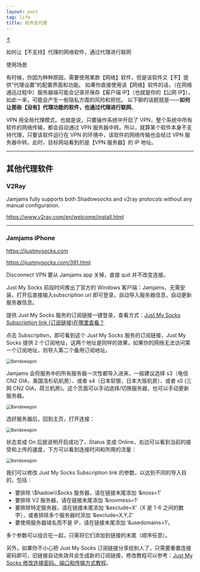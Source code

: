 ```yaml
---
layout: post
tag: life
title: 软件走代理
---
```


<a class="top-link hide" href="#" id="js-top">↑</a>

如何让【不支持】代理的网络软件，通过代理进行联网

使用场景

有时候，你因为种种原因，需要使用某款【网络】软件，但是该软件又【不】提供“代理设置”的配置界面和功能。
如果你直接使用该【网络】软件的话，（在网络通迅过程中）服务器端可能会记录并保存【客户端 IP】（也就是你的【公网 IP】）。如此一来，可能会产生一些隐私方面的风险和担忧。
以下聊的话题就是——**如何让那些【没有】代理功能的软件，也通过代理进行联网**。

VPN 用全局代理模式。也就是说，只要操作系统中开启了 VPN，整个系统中所有软件的网络传输，都会自动通过 VPN 服务器中转。所以，就算某个软件本身不支持代理，只要该软件运行在 VPN 的环境中，该软件的网络传输也会经过 VPN 服务器中转。此时，目标网站看到的是【VPN 服务器】的 IP 地址。

___

## 其他代理软件

### V2Ray

Jamjams fully supports both Shadowsocks and v2ray protocols without any manual configuration.

<https://www.v2ray.com/en/welcome/install.html>

___

### Jamjams iPhone

<https://ijustmysocks.com>

<https://ijustmysocks.com/391.html>

Disconnect VPN 要从 Jamjams app 关掉，直接 quit 并不改变连接。

Just My Socks 前段时间推出了官方的 Windows 客户端：Jamjams，无需安装，打开后直接输入subscription url 即可登录，自动导入服务器信息，自动更新服务器信息。

提供 Just My Socks 服务的订阅链接一键登录，查看方式：[Just My Socks Subscription link (订阅链接)在哪里查看？](https://ijustmysocks.com/413.html)

点击 Subscription，即可看到这个 Just My Socks 服务的订阅链接，Just My Socks 提供 2 个订阅地址，这两个地址是同样的效果，如果你的网络无法访问第一个订阅地址，则导入第二个备用订阅地址。

<img src="{{site.baseurl}}/images/just-my-socks-subscription.jpg" alt="Bandawagon" style="display: block; margin-right: auto; margin-left: auto; zoom:80%;" />

Jamjams 会将服务中的所有服务器一次性都导入进来，一般建议选择 s3（电信 CN2 GIA，美国洛杉矶机房）、或者 s4（日本软银，日本大阪机房）、或者 s5 (三网 CN2 GIA，荷兰机房)。这个页面可以手动选择/切换服务器，也可以手动更新服务器。

<img src="{{site.baseurl}}/images/jamjams-tutorial-2.png" alt="Bandawagon" style="display: block; margin-right: auto; margin-left: auto; zoom:80%;" />

选好服务器后，回到主页，打开连接：

<img src="{{site.baseurl}}/images/jamjams-tutorial-3.png" alt="Bandawagon" style="display: block; margin-right: auto; margin-left: auto; zoom:80%;" />

状态变成 On 后就说明开启成功了，Status 变成 Online，右边可以看到当前的接受和上传的速度，下方可以看到连接时间和所用的流量：

<img src="{{site.baseurl}}/images/jamjams-tutorial-4.png" alt="Bandawagon" style="display: block; margin-right: auto; margin-left: auto; zoom:80%;" />



我们可以修改 Just My Socks Subscription link 的参数，以达到不同的导入目的，包括：

- 要排除 \\$hadow\\$ocks 服务器，请在链接末尾添加 ‘&noss=1’
- 要排除 V2 服务器，请在链接末尾添加 ‘&novmess=1’
- 要排除特定服务器，请在链接末尾添加 ‘&exclude=X’（X 是 1-6 之间的数字），或者排除多个服务器时添加 ‘&exclude=X,Y,Z’
- 要使用服务器域名而不是 IP，请在链接末尾添加 ‘&usedomains=1’。

多个参数可以组合在一起，只需将它们添加到链接的末尾（顺序任意）。

另外，如果你不小心把 Just My Socks 订阅链接分享给别人了，只需要重置连接密码即可，旧链接自动失效并会生成新的订阅链接，修改教程可以参考：[Just My Socks 修改连接密码、端口和传输方式教程](https://ijustmysocks.com/71.html)。









